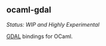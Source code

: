 ocaml-gdal
----------

*Status: WIP and Highly Experimental*

[GDAL](https://gdal.org/) bindings for OCaml.

